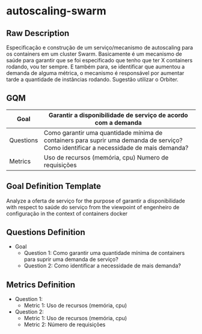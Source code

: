 # autoscaling-swarm
## Raw Description
Especificação e construção de um serviço/mecanismo de autoscaling para os containers em um cluster Swarm. Basicamente é um mecanismo de saúde para garantir que se foi especificado que tenho que ter X containers rodando, vou ter sempre. E também para, se identificar que aumentou a demanda de alguma métrica, o mecanismo é responsável por aumentar tarde a quantidade de instâncias rodando. Sugestão utilizar o Orbiter.

## GQM

| Goal | Garantir a disponibilidade de serviço de acordo com a demanda |
| ------------- | ------------- |
| Questions | Como garantir uma quantidade mínima de containers para suprir uma demanda de serviço? Como identificar a necessidade de mais demanda? |
| Metrics | Uso de recursos (memória, cpu) Numero de requisições |

## Goal Definition Template
Analyze a oferta de serviço
for the purpose of garantir a disponibilidade
with respect to saúde do serviço
from the viewpoint of engenheiro de configuração
in the context of containers docker

## Questions Definition
* Goal
    * Question 1: Como garantir uma quantidade mínima de containers para suprir uma demanda de serviço?
    * Question 2: Como identificar a necessidade de mais demanda?

## Metrics Definition
* Question 1:
    * Metric 1: Uso de recursos (memória, cpu)
* Question 2:
    * Metric 1: Uso de recursos (memória, cpu)
    * Metric 2: Número de requisições
